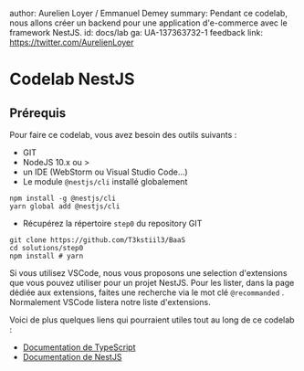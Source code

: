 author: Aurelien Loyer / Emmanuel Demey
summary: Pendant ce codelab, nous allons créer un backend pour une application d'e-commerce avec le framework NestJS.
id: docs/lab
ga: UA-137363732-1
feedback link: https://twitter.com/AurelienLoyer

# Codelab NestJS

## Prérequis

Pour faire ce codelab, vous avez besoin des outils suivants :

- GIT
- NodeJS 10.x ou >
- un IDE (WebStorm ou Visual Studio Code...)
- Le module `@nestjs/cli` installé globalement

```shell
npm install -g @nestjs/cli
yarn global add @nestjs/cli
```

- Récupérez la répertoire `step0` du repository GIT

```shell
git clone https://github.com/T3kstiil3/BaaS
cd solutions/step0
npm install # yarn
```

Si vous utilisez VSCode, nous vous proposons une selection d'extensions que vous pouvez utiliser pour un projet NestJS. Pour les lister, dans la page dédiée aux extensions, faites une recherche via le mot clé `@recommanded` . Normalement VSCode listera notre liste d'extensions.

Voici de plus quelques liens qui pourraient utiles tout au long de ce codelab :

- [Documentation de TypeScript](https://www.typescriptlang.org/)
- [Documentation de NestJS](https://docs.nestjs.com)

